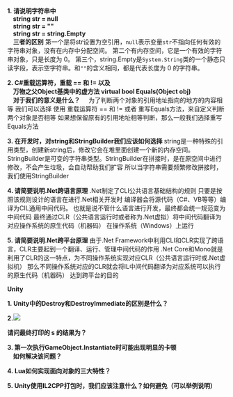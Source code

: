 **1. 请说明字符串中  
    string str = null  
    string str = ""  
    string str = string.Empty  
    三者的区别**
第一个是将str设置为空引用，`null`表示变量`str`不指向任何有效的字符串对象，没有在内存中分配空间。
第二个有内存空间，它是一个有效的字符串对象，只是长度为 0。
第三个，string.Empty是`System.String`类的一个静态只读字段，表示空字符串。和`""`的含义相同，都是代表长度为 0 的字符串。

**2. C#重载运算符，重载 == 和 != 以及   
    万物之父Object基类中的虚方法 virtual bool Equals(Object obj)  
    对于我们的意义是什么？**
   
为了判断两个对象的引用地址指向的地方的内容相等 我们可以选择 使用 重载运算符 == 和 != 或者 重写Equals方法，来自定义判断两个对象是否相等 
如果想保留原有的引用地址相等判断，那么一般我们选择重写Equals方法

**3. 在开发时，对string和StringBuilder我们应该如何选择**
string是一种特殊的引用类型，创建新string后，修改它会在堆里面创建一个新的内存空间。
StringBuilder是可变的字符串类型。StringBuilder在拼接时，是在原空间中进行修改，不会产生垃圾，会自动帮助我们扩容 所以当字符串需要频繁修改拼接时，我们使用StringBuilder

**4. 请简要说明.Net跨语言原理**
.Net制定了CLI公共语言基础结构的规则 只要是按照该规则设计的语言在进行.Net相关开发时 编译器会将源代码（C#、VB等等）编译为CIL通用中间代码。 也就是说不管什么语言进行开发，最终都会统一规范变为中间代码 最终通过CLR（公共语言运行时或者称为.Net虚拟）将中间代码翻译为对应操作系统的原生代码（机器码） 在操作系统（Windows）上运行

**5. 请简要说明.Net跨平台原理**
由于.Net Framework中利用CLI和CLR实现了跨语言，CLR主要起到一个翻译、运行、管理中间代码的作用
.Net Core和Mono就是利用了CLR的这一特点，为不同操作系统实现对应CLR（公共语言运行时或.Net虚拟机） 
那么不同操作系统对应的CLR就会将IL中间代码翻译为对应系统可以执行的原生代码（机器码） 达到跨平台的目的

**Unity**

**1. Unity中的Destroy和DestroyImmediate的区别是什么？**

**2.**![](https://scf1a0b4c9d9e6od-sb-qn.qiqiuyun.net/files/course/2024/10-20/101110e61e19509007.png)

**请问最终打印的 s 的结果为？**

**3. 第一次执行GameObject.Instantiate时可能出现明显的卡顿  
    如何解决该问题？**

**4. Lua如何实现面向对象的三大特性？**

**5. Unity使用IL2CPP打包时，我们应该注意什么？如何避免（可以举例说明）**
